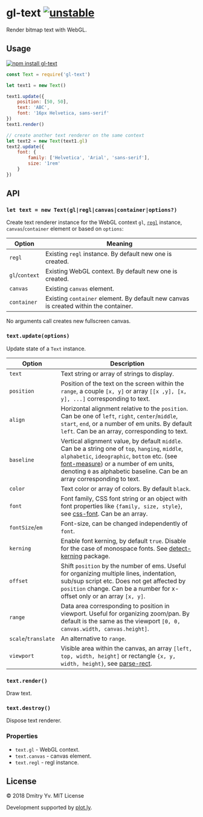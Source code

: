 # gl-text [![unstable](https://img.shields.io/badge/stability-unstable-green.svg)](http://github.com/badges/stability-badges)

Render bitmap text with WebGL.

## Usage

[![npm install gl-text](https://nodei.co/npm/gl-text.png?mini=true)](https://npmjs.org/package/gl-text/)

```js
const Text = require('gl-text')

let text1 = new Text()

text1.update({
	position: [50, 50],
	text: 'ABC',
	font: '16px Helvetica, sans-serif'
})
text1.render()

// create another text renderer on the same context
let text2 = new Text(text1.gl)
text2.update({
	font: {
		family: ['Helvetica', 'Arial', 'sans-serif'],
		size: '1rem'
	}
})
```

## API

### `let text = new Text(gl|regl|canvas|container|options?)`

Create text renderer instance for the WebGL context `gl`, [`regl`](https://ghub.io/regl) instance, `canvas`/`container` element or based on `options`:

Option | Meaning
---|---
`regl` | Existing `regl` instance. By default new one is created.
`gl`/`context` | Existing WebGL context. By default new one is created.
`canvas` | Existing `canvas` element.
`container` | Existing `container` element. By default new canvas is created within the container.

No arguments call creates new fullscreen canvas.

### `text.update(options)`

Update state of a `Text` instance.

Option | Description
---|---
`text` 			| Text string or array of strings to display.								|
`position` 		| Position of the text on the screen within the `range`, a couple `[x, y]` or array `[[x ,y], [x, y], ...]` corresponding to text.						|
`align` 		| Horizontal alignment relative to the `position`. Can be one of `left`, `right`, `center`/`middle`, `start`, `end`, or a number of em units. By default `left`. Can be an array, corresponding to text.							|
`baseline` 		| Vertical alignment value, by default `middle`. Can be a string one of `top`, `hanging`, `middle`, `alphabetic`, `ideographic`, `bottom` etc. (see [font-measure](https://ghub.io/font-measure)) or a number of em units, denoting `0` as alphabetic baseline. Can be an array corresponding to text.																							|
`color` 		| Text color or array of colors. By default `black`.						|
`font` 			| Font family, CSS font string or an object with font properties like `{family, size, style}`, see [css-font](https://ghub.io/css-font). Can be an array.																	|
`fontSize`/`em` | Font-size, can be changed independently of `font`.						|
`kerning` 		| Enable font kerning, by default `true`. Disable for the case of monospace fonts. See [detect-kerning](https://ghub.io/detect-kerning) package.																					|
`offset` 		| Shift `position` by the number of ems. Useful for organizing multiple lines, indentation, sub/sup script etc. Does not get affected by `position` change. Can be a number for x-offset only or an array `[x, y]`.						|
`range` 		| Data area corresponding to position in viewport. Useful for organizing zoom/pan. By default is the same as the viewport `[0, 0, canvas.width, canvas.height]`.																|
`scale`/`translate` | An alternative to `range`.											|
`viewport` 		| Visible area within the canvas, an array `[left, top, width, height]` or rectangle `{x, y, width, height}`, see [parse-rect](https://ghub.io/parse-rect).

<!-- `direction` | TODO -->
<!-- `letterSpacing`, `tracking` | Distance between letters, fractions of `em`. By default `0`. -->

### `text.render()`

Draw text.

### `text.destroy()`

Dispose text renderer.

### Properties

* `text.gl` - WebGL context.
* `text.canvas` - canvas element.
* `text.regl` - regl instance.


## License

© 2018 Dmitry Yv. MIT License

Development supported by [plot.ly](https://github.com/plotly/).
